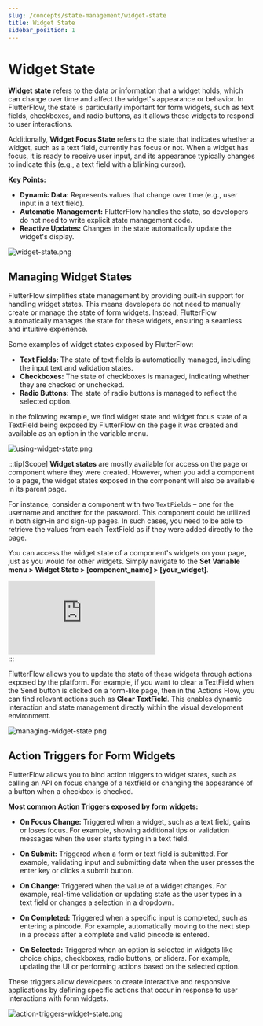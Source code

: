 ```yaml
---
slug: /concepts/state-management/widget-state
title: Widget State
sidebar_position: 1
---
```


# Widget State

**Widget state** refers to the data or information that a widget holds, which can change over time and affect the widget's appearance or behavior. In FlutterFlow, the state is particularly important for form widgets, such as text fields, checkboxes, and radio buttons, as it allows these widgets to respond to user interactions.

Additionally, **Widget Focus State** refers to the state that indicates whether a widget, such as a text field, currently has focus or not. When a widget has focus, it is ready to receive user input, and its appearance typically changes to indicate this (e.g., a text field with a blinking cursor).

**Key Points:**

- **Dynamic Data:** Represents values that change over time (e.g., user input in a text field).
- **Automatic Management:** FlutterFlow handles the state, so developers do not need to write explicit state management code.
- **Reactive Updates:** Changes in the state automatically update the widget's display. 

![widget-state.png](imgs/widget-state.png)

## Managing Widget States

FlutterFlow simplifies state management by providing built-in support for handling widget states. This means developers do not need to manually create or manage the state of form widgets. Instead, FlutterFlow automatically manages the state for these widgets, ensuring a seamless and intuitive experience.

Some examples of widget states exposed by FlutterFlow: 

  - **Text Fields:** The state of text fields is automatically managed, including the input text and validation states.
  - **Checkboxes:** The state of checkboxes is managed, indicating whether they are checked or unchecked.
  - **Radio Buttons:** The state of radio buttons is managed to reflect the selected option.


In the following example, we find widget state and widget focus state of a TextField being exposed by FlutterFlow on the page it was created and available as an option in the variable menu.

![using-widget-state.png](imgs/using-widget-state.png)

:::tip[Scope]
**Widget states** are mostly available for access on the page or component where they were created. However, when you add a component to a page, the widget states exposed in the component will also be available in its parent page.

For instance, consider a component with two `TextFields` – one for the username and another for the password. This component could be utilized in both sign-in and sign-up pages. In such cases, you need to be able to retrieve the values from each TextField as if they were added directly to the page.

You can access the widget state of a component's widgets on your page, just as you would for other widgets. Simply navigate to the **Set Variable menu > Widget State > [component_name] > [your_widget]**.

<div class="video-container"><iframe src="https://www.loom.
com/embed/4dca7e59da1643629dcbb7cd2065580d?sid=3f2cd864-7d72-41ee-adc2-bb96e3ddc1b5" frameborder="0" allow="accelerometer; autoplay; clipboard-write; encrypted-media; gyroscope; picture-in-picture; web-share" referrerpolicy="strict-origin-when-cross-origin" allowfullscreen></iframe></div>
:::

FlutterFlow allows you to update the state of these widgets through actions exposed by the platform. For example, if you want to clear a TextField when the Send button is clicked on a form-like page, then in the Actions Flow, you can find relevant actions such as **Clear TextField**. This enables dynamic interaction and state management directly within the visual development environment.

![managing-widget-state.png](imgs/managing-widget-state.png)


## Action Triggers for Form Widgets
FlutterFlow allows you to bind action triggers to widget states, such as calling an API on focus change of a textfield or changing the appearance of a button when a checkbox is checked.

**Most common Action Triggers exposed by form widgets:**

- **On Focus Change:** Triggered when a widget, such as a text field, gains or loses focus.
For example, showing additional tips or validation messages when the user starts typing in a text field.

- **On Submit:** Triggered when a form or text field is submitted. For example, validating input and submitting data when the user presses the enter key or clicks a submit button.

- **On Change:** Triggered when the value of a widget changes. For example, real-time validation or updating state as the user types in a text field or changes a selection in a dropdown.

- **On Completed:** Triggered when a specific input is completed, such as entering a pincode.
For example, automatically moving to the next step in a process after a complete and valid pincode is entered.

- **On Selected:** Triggered when an option is selected in widgets like choice chips, checkboxes, radio buttons, or sliders. For example, updating the UI or performing actions based on the selected option.

These triggers allow developers to create interactive and responsive applications by defining specific actions that occur in response to user interactions with form widgets.

![action-triggers-widget-state.png](imgs/action-triggers-widget-state.png)




